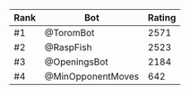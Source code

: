 Rank|Bot|Rating
---|---|---
#1|@ToromBot|2571
#2|@RaspFish|2523
#3|@OpeningsBot|2184
#4|@MinOpponentMoves|642
